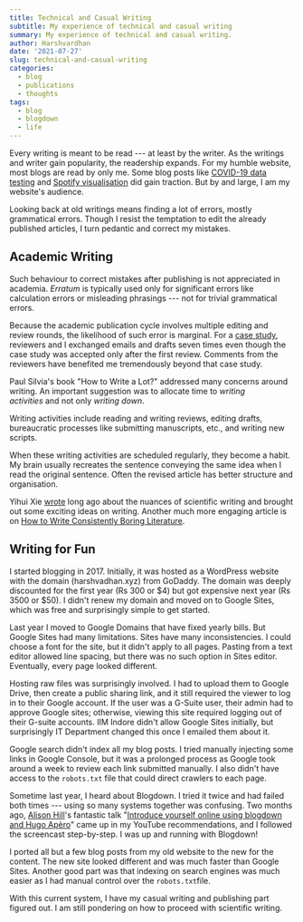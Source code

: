 ```yaml
---
title: Technical and Casual Writing
subtitle: My experience of technical and casual writing 
summary: My experience of technical and casual writing.
author: Harshvardhan
date: '2021-07-27'
slug: technical-and-casual-writing
categories:
  - blog
  - publications
  - thoughts
tags:
  - blog
  - blogdown
  - life
---
```


Every writing is meant to be read --- at least by the writer. As the writings and writer gain popularity, the readership expands. For my humble website, most blogs are read by only me. Some blog posts like [COVID-19 data testing](/is-covid-19-data-tampered/) and [Spotify visualisation](/exploring-my-spotify-listening/) did gain traction. But by and large, I am my website's audience.

Looking back at old writings means finding a lot of errors, mostly grammatical errors. Though I resist the temptation to edit the already published articles, I turn pedantic and correct my mistakes.

## Academic Writing

Such behaviour to correct mistakes after publishing is not appreciated in academia. *Erratum* is typically used only for significant errors like calculation errors or misleading phrasings --- not for trivial grammatical errors.

Because the academic publication cycle involves multiple editing and review rounds, the likelihood of such error is marginal. For a [case study](/invento-robotics/), reviewers and I exchanged emails and drafts seven times even though the case study was accepted only after the first review. Comments from the reviewers have benefited me tremendously beyond that case study.

Paul Silvia's book "How to Write a Lot?" addressed many concerns around writing. An important suggestion was to allocate time to *writing activities* and not only *writing down*.

Writing activities include reading and writing reviews, editing drafts, bureaucratic processes like submitting manuscripts, etc., and writing new scripts.

When these writing activities are scheduled regularly, they become a habit. My brain usually recreates the sentence conveying the same idea when I read the original sentence. Often the revised article has better structure and organisation.

Yihui Xie [wrote](https://yihui.org/en/2008/05/on-scientific-writing/) long ago about the nuances of scientific writing and brought out some exciting ideas on writing. Another much more engaging article is on [How to Write Consistently Boring Literature](http://iros2008.inria.fr/Templates/boring_paper.pdf).

## Writing for Fun

I started blogging in 2017. Initially, it was hosted as a WordPress website with the domain (harshvadhan.xyz) from GoDaddy. The domain was deeply discounted for the first year (Rs 300 or \$4) but got expensive next year (Rs 3500 or \$50). I didn't renew my domain and moved on to Google Sites, which was free and surprisingly simple to get started.

Last year I moved to Google Domains that have fixed yearly bills. But Google Sites had many limitations. Sites have many inconsistencies. I could choose a font for the site, but it didn't apply to all pages. Pasting from a text editor allowed line spacing, but there was no such option in Sites editor. Eventually, every page looked different.

Hosting raw files was surprisingly involved. I had to upload them to Google Drive, then create a public sharing link, and it still required the viewer to log in to their Google account. If the user was a G-Suite user, their admin had to approve Google sites; otherwise, viewing this site required logging out of their G-suite accounts. IIM Indore didn't allow Google Sites initially, but surprisingly IT Department changed this once I emailed them about it.

Google search didn't index all my blog posts. I tried manually injecting some links in Google Console, but it was a prolonged process as Google took around a week to review each link submitted manually. I also didn't have access to the `robots.txt` file that could direct crawlers to each page.

Sometime last year, I heard about Blogdown. I tried it twice and had failed both times --- using so many systems together was confusing. Two months ago, [Alison Hill](https://alison.rbind.io)'s fantastic talk "[Introduce yourself online using blogdown and Hugo Apèro](https://www.youtube.com/watch?v=RksaNh5Ywbo)" came up in my YouTube recommendations, and I followed the screencast step-by-step. I was up and running with Blogdown!

I ported all but a few blog posts from my old website to the new for the content. The new site looked different and was much faster than Google Sites. Another good part was that indexing on search engines was much easier as I had manual control over the `robots.txt`file.

With this current system, I have my casual writing and publishing part figured out. I am still pondering on how to proceed with scientific writing.
